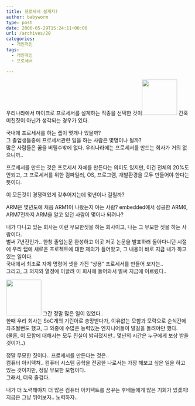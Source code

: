 ```yaml
---
title: 프로세서 설계자?
author: babyworm
type: post
date: 2006-05-29T15:24:11+00:00
url: /archives/20
categories:
  - 개인적인
tags:
  - 개인적인
  - 프로세서

---
```

우리나라에서 마이크로 프로세서를 설계하는 직종을 선택한 것이<img loading="lazy" decoding="async" src="https://i0.wp.com/babyworm.net/wordpress/wp-content/uploads/1/cfile29.uf.192B8D494D6A7A700E9E1B.jpg?resize=96%2C96" class="alignright" width="96" height="96" alt="" data-recalc-dims="1" /> 간혹 미친짓이 아닌가 생각되는 경우가 있다. 

국내에 프로세서를 하는 랩이 몇개나 있을까?  
그 졸업생들중에 프로세서관련 일을 하는 사람은 몇명이나 될까?  
많은 사람들은 꿈을 버릴수밖에 없다. 우리나라에는 프로세서를 만드는 회사가 거의 없으니까..

프로세서를 만드는 것은 프로세서 자체를 만든다는 의미도 있지만, 이건 전체의 20%도 안되고, 그 프로세서를 위한 컴파일러, OS, 프로그램, 개발환경을 모두 만들어야 한다는 뜻이다. 

이 모든것이 경쟁력있게 갖추어지는데 몇년이나 걸릴까?

ARM은 몇년도에 처음 ARM1이 나왔는지 아는 사람? embedded에서 성공한 ARM6, ARM7전까지 ARM을 알고 있던 사람이 몇이나 되려나?

내가 다니고 있는 회사는 이런 무모한짓을 하는 회사이고, 나는 그 무모한 짓을 하는 사람이다.  
벌써 7년전인가.. 한창 졸업논문 완성하고 이곳 저곳 논문을 발표하러 돌아다니던 시절에 우리 랩에 새로운 프로젝트에 대한 제의가 들어왔고, 그 내용이 바로 지금 내가 하고 있는 일이다.  
국내에서 최초로 자체 명령어 셋을 가진 &#8220;상용&#8221; 프로세서를 만들어 보자는..  
그리고, 그 의지와 열정에 이끌려 이 회사에 들어와서 벌써 지금에 이르렀다..

<img loading="lazy" decoding="async" src="https://i0.wp.com/babyworm.net/wordpress/wp-content/uploads/1/cfile3.uf.1736C5504D6A7A7020116D.jpg?resize=96%2C97" class="alignleft" width="96" height="97" alt="" data-recalc-dims="1" /> 그간 정말 많은 일이 있었다..  
한때 우리 회사는 SoC계의 기린아로 총망받다가, 이유없는 모함과 모략으로 순식간에 좌초될뻔도 했고, 그 와중에 수많은 능력있는 엔지니어들이 발길을 돌려야만 했다.  
(물론, 이 모함에 대해서는 모두 진실이 밝혀졌지만.. 몇년의 시간은 누구에게 보상 받을 것이가..)

정말 무모한 짓이다.. 프로세서를 만든다는 것은..  
컴퓨터 아키텍쳐.. 컴퓨터 시스템 공학을 전공한 나로서는 가장 해보고 싶은 일을 하고 있는 것이지만, 정말 무모한 모험이다.  
그래서, 더욱 즐겁다. 

내가 더 노력해야지 더 많은 컴퓨터 아키텍트를 꿈꾸는 후배들에게 많은 기회가 있겠지!  
지금은 그냥 뛰어보자.. 노력하자..